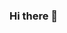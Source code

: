 ### Hi there 👋

<!--
**jadeburgess/jadeburgess** is a ✨ _special_ ✨ repository because its `README.md` (this file) appears on your GitHub profile.

I am an entry-level software developer with a keen interest in front-end development. I recently graduated from Codespace Academy and completed the Software Development course which has equipped me with the necessary skills and ability to learn new software and languages at a swift rate. My proficiencies include HTML, CSS and Javascript.

The ideal job I would like to get in the future is a junior frontend developer. The most basic skills required for this position include HTML, CSS and Javascript, and also include framework and responsive design. I feel like the best way for me to display and demonstrate these skills is by working on more personal projects and uploading these projects to my Github profile regularly to ensure that any potential employers have full access to them if needed.
